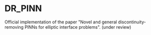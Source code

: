 # DR_PINN

Official implementation of the paper "Novel and general discontinuity-removing PINNs for elliptic interface problems". (under review)
